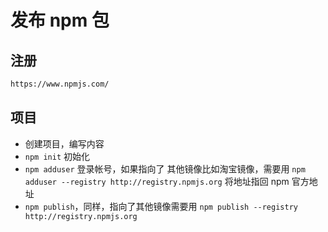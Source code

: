# 发布 npm 包

## 注册

```bash
https://www.npmjs.com/
```

## 项目

- 创建项目，编写内容
- `npm init` 初始化
- `npm adduser` 登录帐号，如果指向了 其他镜像比如淘宝镜像，需要用 `npm adduser --registry http://registry.npmjs.org` 将地址指回 npm 官方地址
- `npm publish`，同样，指向了其他镜像需要用 `npm publish --registry http://registry.npmjs.org`
